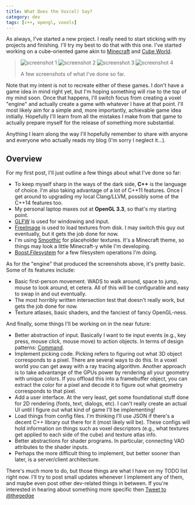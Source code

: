 ```yaml
---
title: What Does the Vox(el) Say?
category: dev
tags: [c++, opengl, voxels]
---
```


As always, I've started a new project. I really need to start sticking with my projects and
finishing. I'll try my best to do that with this one. I've started working on a cube-oriented game
akin to [Minecraft](https://www.minecraft.net) and [Cube World](https://picroma.com/cubeworld).

<!-- prettier-ignore-start -->
> ![screenshot 1](/img/voxels/2013_11_28_1.png)
> ![screenshot 2](/img/voxels/2013_11_28_2.png)
> ![screenshot 3](/img/voxels/2013_11_29.png)
> ![screenshot 4](/img/voxels/2013_11_30.png)
>
> A few screenshots of what I've done so far.
<!-- prettier-ignore-end -->

Note that my intent is not to recreate either of these games. I don't have a game idea in mind right
yet, but I'm hoping
something will rise to the top of my mind soon. Once that happens, I'll switch
focus from creating a voxel "engine" and actually create a game with whatever I have at that point.
I'll most likely aim for a simple and, more importantly, achievable game idea initially. Hopefully
I'll learn from all the mistakes I make from that game to actually prepare myself for the release of
something more substantial.

Anything I learn along the way I'll hopefully remember to share with anyone and everyone who
actually reads my blog (I'm sorry I neglect it...).

## Overview

For my first post, I'll just outline a few things about what I've done so far:

- To keep myself sharp in the ways of the dark side, **C++** is the language of choice. I'm also
  taking advantage of a lot of C++11 features. Once I get around to upgrading my local Clang/LLVM,
  possibly some of the C++14 features too.
- My personal laptop maxes out at **OpenGL 3.3**, so that's my starting point.
- [GLFW](https://www.glfw.org) is used for windowing and input.
- [FreeImage](https://freeimage.sourceforge.net) is used to load textures from disk. I may switch
  this guy out eventually, but it gets the job done for now.
- I'm using [Smoothic](https://www.minecrafttexturepacks.com/smoothic/) for placeholder textures.
  It's a Minecraft theme, so things may look a little Minecraft-y while I'm developing.
- [Boost.Filesystem](https://www.boost.org/doc/libs/1_55_0/libs/filesystem/doc/) for a few
  filesystem operations I'm doing.

As for the "engine" that produced the screenshots above, it's pretty basic. Some of its features
include:

- Basic first-person movement. WADS to walk around, space to jump, mouse to look around, et cetera.
  All of this will be configurable and easy to swap in and out eventually.
- The most horribly written intersection test that doesn't really work, but gets the job done for
  now.
- Texture atlases, basic shaders, and the fanciest of fancy OpenGL-ness.

And finally, some things I'll be working on in the near future:

- Better abstraction of input. Basically I want to tie input events (e.g., key press, mouse click,
  mouse move) to action objects. In terms of design patterns:
  [Command](https://en.wikipedia.org/wiki/Command_pattern).
- Implement picking code. Picking refers to figuring out what 3D object corresponds to a pixel.
  There are several ways to do this. In a voxel world you can get away with a ray tracing algorithm.
  Another approach is to take advantange of the GPUs power by rendering all your geometry with
  unique colors. If you offload this into a framebuffer object, you can extract the color for a
  pixel and decode it to figure out what geometry corresponds to that pixel.
- Add a user interface. At the very least, get some foundational stuff done for 2D rendering (fonts,
  text, dialogs, etc). I can't really create an actual UI until I figure out what kind of game I'll
  be implementing!
- Load things from config files. I'm thinking I'll use JSON if there's a decent C++ library out
  there for it (most likely will be). These configs will hold information on things such as voxel
  descriptors (e.g., what textures get applied to each side of the cube) and texture atlas info.
- Better abstractions for shader programs. In particular, connecting VAO attributes to the shader
  inputs.
- Perhaps the more difficult thing to implement, but better sooner than later, is a server/client
  architecture.

There's much more to do, but those things are what I have on my TODO list right now. I'll try to
post small updates whenever I implement any of them, and maybe even post other dev-related things in
between. If you're interested in hearing about something more specific then
[Tweet to @thegedge](https://twitter.com/intent/tweet?screen_name=thegedge)
